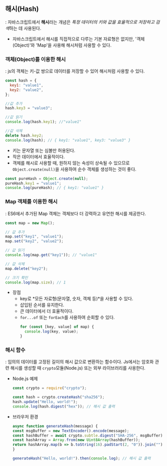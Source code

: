 ## 해시(Hash)
: 자바스크립트에서 **해시**라는 개념은 *특정 데이터의 키와 값을 효율적으로 저장하고 검색*하는 데 사용된다.
  - 자바스크립트에서 해시를 직접적으로 다루는 기본 자료형은 없지만, '객체(Object)'와 'Map'을 사용해 해시처럼 사용할 수 있다.

### 객체(Object)를 이용한 해시
: js의 객체는 키-값 쌍으로 데이터를 저장할 수 있어 해시처럼 사용할 수 있다.

```js
const hash = {
  key1: "value1",
  key2: "value2",
};

//값 추가
hash.key3 = "value3";

//값 읽기
console.log(hash.key1); //"value1"

//값 삭제
delete hash.key2;
console.log(hash); // { key1: "value1", key3: "value3" }
```
- 키는 문자열 또는 심볼만 허용된다.
- 작은 데이터에서 효율적이다.
- 객체를 해시로 사용할 때, 원하지 않는 속성이 상속될 수 있으므로 `Object.create(null)`을 사용하여 순수 객체를 생성하는 것이 좋다.
```js
const pureHash = Object.create(null);
pureHash.key1 = "value1";
console.log(pureHash); // { key1: "value1" }
```

### Map 객체를 이용한 해시
: ES6에서 추가된 Map 객체는 객체보다 더 강력하고 유연한 해시를 제공한다.

```js
const map = new Map();

// 값 추가
map.set("key1", "value1");
map.set("key2", "value2");

// 값 읽기
console.log(map.get("key1")); // "value1"

// 값 삭제
map.delete("key2");

// 크기 확인
console.log(map.size); // 1
```
- 장점
  - key로 *모든 자료형(문자열, 숫자, 객체 등)*을 사용할 수 있다.
  - 삽입된 순서를 유지한다.
  - 큰 데이터에서 더 효율적이다.
  - `for...of` 또는 `forEach`를 사용하여 순회할 수 있다.
    ```js
    for (const [key, value] of map) {
      console.log(key, value);
    }
    ```

### 해시 함수
: 임의의 데이터를 고정된 길이의 해시 값으로 변환하는 함수이다. Js에서는 암호화 관련 해시를 생성할 때 `crypto`모듈(Node.js) 또는 외부 라이브러리를 사용한다.

* Node.js 예제
  ```js
  const crypto = require("crypto");

  const hash = crypto.createHash("sha256");
  hash.update("Hello, world!");
  console.log(hash.digest("hex")); // 해시 값 출력
  ```

* 브라우저 환경
  ```js
  async function generateHash(message) {
  const msgBuffer = new TextEncoder().encode(message);
  const hashBuffer = await crypto.subtle.digest("SHA-256", msgBuffer);
  const hashArray = Array.from(new Uint8Array(hashBuffer));
  return hashArray.map(b => b.toString(16).padStart(2, "0")).join("");
  }

  generateHash("Hello, world!").then(console.log); // 해시 값 출력
  ```
